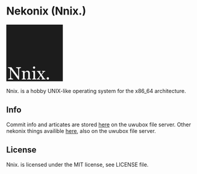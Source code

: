 # Nekonix (Nnix.)

<img src="https://github.com/KevinAlavik/nekonix/blob/main/assets/nnix-dark.png?raw=true" width="150">

Nnix. is a hobby UNIX-like operating system for the x86_64 architecture.

## Info

Commit info and articates are stored [here](https://uwubox.shittydev.com/public/nekonix/dist/) on the uwubox file server. Other nekonix things availible [here](https://uwubox.shittydev.com/public/nekonix/), also on the uwubox file server.

## License

Nnix. is licensed under the MIT license, see LICENSE file.